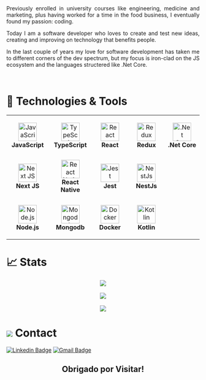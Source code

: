 <div align="justify">
    Previously enrolled in university courses like engineering, medicine and marketing, plus having worked for a time in the food business, I eventually found my passion: coding.

Today I am a software developer who loves to create and test new ideas, creating and improving on technology that benefits people.

In the last couple of years my love for software development has taken me to different corners of the dev spectrum, but my focus is iron-clad on the JS ecosystem and the languages structered like .Net Core.

</div>
</br>
<h1>🔧  Technologies & Tools</h1>

<table>
  <tr>
    <td align="center" height="108" width="108">
      <img
        src="https://cdn.jsdelivr.net/gh/devicons/devicon/icons/javascript/javascript-plain.svg"
        width="48"
        height="48"
        alt="JavaScript"
      />
      <br /><strong>JavaScript</strong>
    </td>
    <td align="center" height="108" width="108">
      <img
        src="https://cdn.jsdelivr.net/gh/devicons/devicon/icons/typescript/typescript-plain.svg"
        width="48"
        height="48"
        alt="TypeScript"
      />
      <br /><strong>TypeScript</strong>
    </td>
    <td align="center" height="108" width="108">
      <img
        src="https://cdn.jsdelivr.net/gh/devicons/devicon/icons/react/react-original.svg"
        width="48"
        height="48"
        alt="React"
      />
      <br /><strong>React</strong>
    </td>
    <td align="center" height="108" width="108">
      <img
        src="https://cdn.jsdelivr.net/gh/devicons/devicon/icons/redux/redux-original.svg"
        width="48"
        height="48"
        alt="Redux"
      />
      <br /><strong>Redux</strong>
    </td>
     <td align="center" height="108" width="108">
    <img
      src="https://img.icons8.com/color/48/net-framework.png"
       width="48"
        height="48"
        alt=".Net Core"
      />
      <br /><strong>.Net Core</strong>
    </td>
  </tr>
  <tr>
    </td>
    <td align="center" height="108" width="108">
      <img
        src="https://upload.wikimedia.org/wikipedia/commons/8/8e/Nextjs-logo.svg"
        width="48"
        height="48"
        alt="Next JS"
      />
      <br /><strong>Next JS</strong>
    </td>
    <td align="center" height="108" width="108">
      <img
        src="https://cdn.jsdelivr.net/gh/devicons/devicon/icons/react/react-original.svg"
        width="48"
        height="48"
        alt="React Native"
      />
      <br /><strong>React Native</strong>
    </td>
     <td align="center" height="108" width="108">
      <img
        src="https://cdn.jsdelivr.net/gh/devicons/devicon/icons/jest/jest-plain.svg"
        width="48"
        height="48"
        alt="Jest"
      />
      <br /><strong>Jest</strong>
    </td>
    <td align="center" height="108" width="108">
      <img
        src="https://d33wubrfki0l68.cloudfront.net/e937e774cbbe23635999615ad5d7732decad182a/26072/logo-small.ede75a6b.svg"
        width="48"
        height="48"
        alt="NestJs"
      />
      <br /><strong>NestJs</strong>
     </tr>
    <td align="center" height="108" width="108">
      <img
        src='https://img.icons8.com/color/48/000000/nodejs.png'
        width="48"
        height="48"
        alt="Node.js"
      />
      <br /><strong>Node.js</strong>
    </td>
     <td align="center" height="108" width="108">
      <img
        src='https://img.icons8.com/color/48/000000/mongodb.png'
        width="48"
        height="48"
        alt="Mongodb"
      />
      <br /><strong>Mongodb</strong>
    </td>
    <td align="center" height="108" width="108">
      <img
        src='https://www.docker.com/wp-content/uploads/2022/03/vertical-logo-monochromatic.png'
        width="48"
        height="48"
        alt="Docker"
      />
      <br /><strong>Docker</strong>
    </td>
     </td>
     <td align="center" height="108" width="108">
      <img
        src="https://img.icons8.com/external-tal-revivo-shadow-tal-revivo/24/external-kotlin-a-cross-platform-statically-typed-general-purpose-programming-language-with-type-inference-logo-shadow-tal-revivo.png"
        width="48"
        height="48"
        alt="Kotlin"
      />
      <br /><strong>Kotlin</strong>
    </td>
     </tr>
</table>

# 📈 Stats

<div align="center">
<img
  src="https://github-readme-stats.vercel.app/api?username=NicolasHubner&show_icons=true&theme=react&&hide_border=true"
/>
</br>
</br>
<img
  src="https://github-readme-streak-stats.herokuapp.com/?user=NicolasHubner&&theme=react&&hide_border=true"
/>
</br>
</br>
<img
src="https://github-readme-stats.vercel.app/api/top-langs/?username=NicolasHubner&layout=compact"
/>
</div>

<h1>
<img src="https://img.icons8.com/ios/50/000000/duplicate-contacts.png"/>
Contact</h1>

[![Linkedin Badge](https://img.shields.io/badge/-Nicolas%20Hubner-blue?style=for-the-badge&logo=Linkedin&logoColor=white&link=https://www.linkedin.com/in/nicolashubner/)](https://www.linkedin.com/in/nicolashubner/)
[![Gmail Badge](https://img.shields.io/badge/-Nicolas%20Hubner-c14438?style=for-the-badge&logo=Gmail&logoColor=white&link=mailto:hubnersantos15@gmail.com)](mailto:hubnersantos15@gmail.com)

<h2 align="center"> Obrigado por Visitar!</h2>
